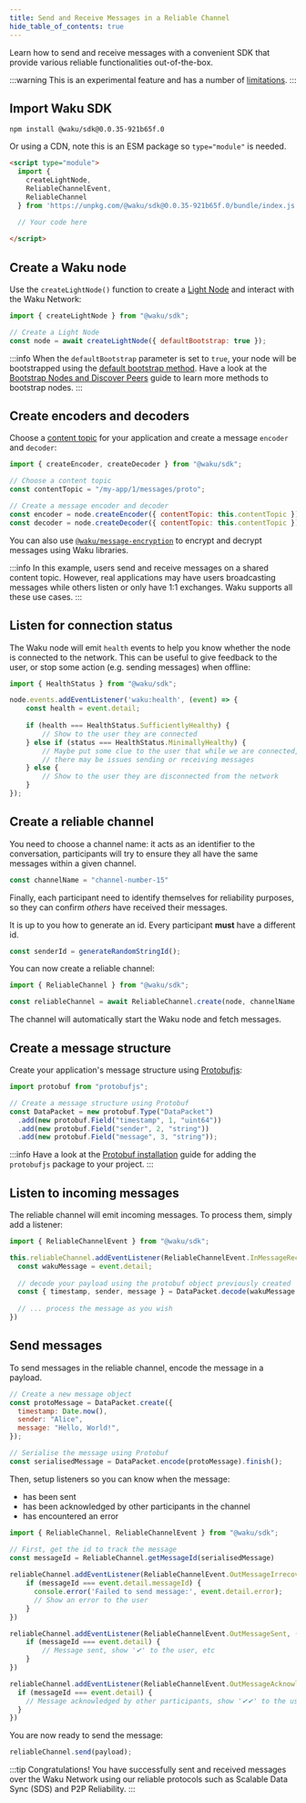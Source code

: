 ```yaml
---
title: Send and Receive Messages in a Reliable Channel
hide_table_of_contents: true
---
```


Learn how to send and receive messages with a convenient SDK that provide various reliable functionalities out-of-the-box.

:::warning
This is an experimental feature and has a number of [limitations](https://github.com/waku-org/js-waku/pull/2526).
:::

## Import Waku SDK

```shell
npm install @waku/sdk@0.0.35-921b65f.0
```

Or using a CDN, note this is an ESM package so `type="module"` is needed.

```html
<script type="module">
  import {
    createLightNode,
    ReliableChannelEvent,
    ReliableChannel
  } from 'https://unpkg.com/@waku/sdk@0.0.35-921b65f.0/bundle/index.js';

  // Your code here
  
</script>
```

## Create a Waku node

Use the `createLightNode()` function to create a [Light Node](/learn/glossary#light-node) and interact with the Waku Network:

```js
import { createLightNode } from "@waku/sdk";

// Create a Light Node
const node = await createLightNode({ defaultBootstrap: true });
```

:::info
When the `defaultBootstrap` parameter is set to `true`, your node will be bootstrapped using the [default bootstrap method](/guides/js-waku/configure-discovery#default-bootstrap-method). Have a look at the [Bootstrap Nodes and Discover Peers](/guides/js-waku/configure-discovery) guide to learn more methods to bootstrap nodes.
:::

## Create encoders and decoders

Choose a [content topic](/learn/concepts/content-topics) for your application and create a message `encoder` and `decoder`:

```js
import { createEncoder, createDecoder } from "@waku/sdk";

// Choose a content topic
const contentTopic = "/my-app/1/messages/proto";

// Create a message encoder and decoder
const encoder = node.createEncoder({ contentTopic: this.contentTopic });
const decoder = node.createDecoder({ contentTopic: this.contentTopic });
```

You can also use [`@waku/message-encryption`](/guides/js-waku/message-encryption) to encrypt and decrypt messages using Waku libraries.

:::info
In this example, users send and receive messages on a shared content topic. However, real applications may have users broadcasting messages while others listen or only have 1:1 exchanges. Waku supports all these use cases.
:::

## Listen for connection status

The Waku node will emit `health` events to help you know whether the node is connected to the network.
This can be useful to give feedback to the user, or stop some action (e.g. sending messages) when offline:

```js
import { HealthStatus } from "@waku/sdk";

node.events.addEventListener('waku:health', (event) => {
    const health = event.detail;
    
    if (health === HealthStatus.SufficientlyHealthy) {
        // Show to the user they are connected
    } else if (status === HealthStatus.MinimallyHealthy) {
        // Maybe put some clue to the user that while we are connected,
        // there may be issues sending or receiving messages
    } else {
        // Show to the user they are disconnected from the network
    }
});
```

## Create a reliable channel

You need to choose a channel name: it acts as an identifier to the conversation, participants will try to ensure they all have the same
messages within a given channel.

```js
const channelName = "channel-number-15"
```

Finally, each participant need to identify themselves for reliability purposes, so they can confirm _others_ have received their messages.

It is up to you how to generate an id. Every participant **must** have a different id.

```js
const senderId = generateRandomStringId();
```

You can now create a reliable channel:

```js
import { ReliableChannel } from "@waku/sdk";

const reliableChannel = await ReliableChannel.create(node, channelName, senderId, encoder, decoder)
```

The channel will automatically start the Waku node and fetch messages.

## Create a message structure

Create your application's message structure using [Protobufjs](https://github.com/protobufjs/protobuf.js#usage):

```js
import protobuf from "protobufjs";

// Create a message structure using Protobuf
const DataPacket = new protobuf.Type("DataPacket")
  .add(new protobuf.Field("timestamp", 1, "uint64"))
  .add(new protobuf.Field("sender", 2, "string"))
  .add(new protobuf.Field("message", 3, "string"));
```

:::info
Have a look at the [Protobuf installation](/guides/js-waku/#message-structure) guide for adding the `protobufjs` package to your project.
:::

## Listen to incoming messages

The reliable channel will emit incoming messages. To process them, simply add a listener:

```js
import { ReliableChannelEvent } from "@waku/sdk";

this.reliableChannel.addEventListener(ReliableChannelEvent.InMessageReceived, (event) => {
  const wakuMessage = event.detail;
  
  // decode your payload using the protobuf object previously created
  const { timestamp, sender, message } = DataPacket.decode(wakuMessage.payload);
  
  // ... process the message as you wish
})
```

## Send messages

To send messages in the reliable channel, encode the message in a payload.

```js
// Create a new message object
const protoMessage = DataPacket.create({
  timestamp: Date.now(),
  sender: "Alice",
  message: "Hello, World!",
});

// Serialise the message using Protobuf
const serialisedMessage = DataPacket.encode(protoMessage).finish();
```

Then, setup listeners so you can know when the message:
- has been sent
- has been acknowledged by other participants in the channel
- has encountered an error

```js
import { ReliableChannel, ReliableChannelEvent } from "@waku/sdk";

// First, get the id to track the message
const messageId = ReliableChannel.getMessageId(serialisedMessage)
        
reliableChannel.addEventListener(ReliableChannelEvent.OutMessageIrrecoverableError, (event) => {
    if (messageId === event.detail.messageId) {
      console.error('Failed to send message:', event.detail.error);
      // Show an error to the user
    }
})

reliableChannel.addEventListener(ReliableChannelEvent.OutMessageSent, (event) => {
    if (messageId === event.detail) {
        // Message sent, show '✔' to the user, etc
    }
})

reliableChannel.addEventListener(ReliableChannelEvent.OutMessageAcknowledged, (event) => {
  if (messageId === event.detail) {
    // Message acknowledged by other participants, show '✔✔' to the user, etc
  }
})
```

You are now ready to send the message:

```js
reliableChannel.send(payload);
```

:::tip Congratulations!
You have successfully sent and received messages over the Waku Network using our reliable protocols such as Scalable Data Sync (SDS) and P2P Reliability.
:::